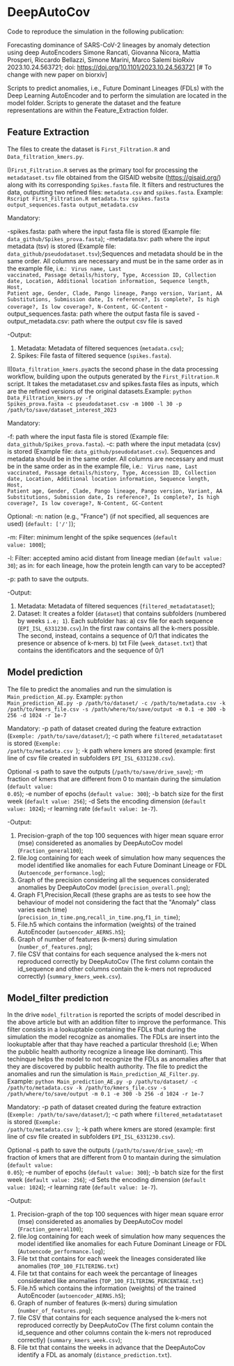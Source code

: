# DeepAutoCov
Code to reproduce the simulation in the following publication:

Forecasting dominance of SARS-CoV-2 lineages by anomaly detection using deep AutoEncoders Simone Rancati, Giovanna Nicora, Mattia Prosperi, Riccardo Bellazzi, Simone Marini, Marco Salemi bioRxiv 2023.10.24.563721; doi: https://doi.org/10.1101/2023.10.24.563721 [# To change with new paper on biorxiv]

Scripts to predict anomalies, i.e., Future Dominant Lineages (FDLs) with the Deep Learning AutoEncoder and to perform the simulation are located in the model folder. Scripts to generate the dataset and the feature representations are within the Feature_Extraction folder.

## Feature Extraction
The files to create the dataset is <code>First_Filtration.R</code> and <code>Data_filtration_kmers.py</code>.

I)<code>First_Filtration.R</code> serves as the primary tool for processing the <code>metadataset.tsv</code> file obtained from the GISAID website (https://gisaid.org/) along with its corresponding <code>Spikes.fasta</code> file. It filters and restructures the data, outputting two refined files: <code>metadata.csv</code> and <code>spikes.fasta</code>. Example: <code>Rscript First_Filtration.R metadata.tsv spikes.fasta output_sequences.fasta output_metadata.csv</code>


Mandatory:


-spikes.fasta: path where the input fasta file is stored (Example file: <code>data_github/Spikes_prova.fasta</code>);
-metadata.tsv: path where the input metadata (tsv) is stored (Example file: <code>data_github/pseudodataset.tsv</code>);Sequences and metadata should be in the same order. All columns are necessary and must be in the same order as in the example file, i.e.: <code> Virus name, Last vaccinated, Passage details/history, Type, Accession ID, Collection date, Location, Additional location information, Sequence length, Host, Patient age, Gender, Clade, Pango lineage, Pango version, Variant, AA Substitutions, Submission date, Is reference?, Is complete?, Is high coverage?, Is low coverage?, N-Content, GC-Content</code>
-output_sequences.fasta: path where the output fasta file is saved
-output_metadata.csv: path where the output csv file is saved


-Output:


1) Metadata: Metadata of filtered sequences (<code>metadata.csv</code>);
2) Spikes: File fasta of filtered sequence (<code>spikes.fasta</code>).



II)<code>Data_filtration_kmers.py</code>acts the second phase in the data processing workflow, building upon the outputs generated by the <code>First_Filtration.R</code> script. It takes the metadataset.csv and spikes.fasta files as inputs, which are the refined versions of the original datasets.Example: <code>python Data_Filtration_kmers.py -f Spikes_prova.fasta -c pseudodataset.csv -m 1000 -l 30 -p /path/to/save/dataset_interest_2023 </code>


Mandatory:

-f: path where the input fasta file is stored (Example file: <code>data_github/Spikes_prova.fasta</code>).
-c: path where the input metadata (csv) is stored (Example file: <code>data_github/pseudodataset.csv</code>). Sequences and metadata should be in the same order. All columns are necessary and must be in the same order as in the example file, i.e.: <code> Virus name, Last vaccinated, Passage details/history, Type, Accession ID, Collection date, Location, Additional location information, Sequence length, Host, Patient age, Gender, Clade, Pango lineage, Pango version, Variant, AA Substitutions, Submission date, Is reference?, Is complete?, Is high coverage?, Is low coverage?, N-Content, GC-Content</code>


Optional:
-n: nation (e.g., "France") (if not specified, all sequences are used) (<code>default: ['/']</code>);

-m: Filter: minimum lenght of the spike sequences (<code>default value: 1000</code>); 

-l: Filter: accepted amino acid distant from lineage median (<code>default value: 30</code>); as in: for each lineage, how the protein length can vary to be accepted?

-p: path to save the outputs.


-Output:
1) Metadata: Metadata of filtered sequences (<code>filtered_metadatataset</code>);
2) Dataset: It creates a folder (<code>dataset</code>) that contains subfolders (numbered by weeks <code>i.e; 1</code>). Each subfolder has:
  a) csv file for each sequence (<code>EPI_ISL_6331230.csv</code>).In the first raw contains all the k-mers possible.    The second, instead, contains a sequence of 0/1 that indicates the presence or absence of k-mers.
  b) txt File (<code>week_dataset.txt</code>) that contains the identificators and the sequence of 0/1

## Model prediction
The file to predict the anomalies and run the simulation is <code>Main_prediction_AE.py</code>. Example:
<code>python Main_prediction_AE.py -p /path/to/dataset/ -c /path/to/metadata.csv -k /path/to/kmers_file.csv -s /path/where/to/save/output -m 0.1 -e 300 -b 256 -d 1024 -r 1e-7 </code>

Mandatory:
-p path of dataset created during the feature extraction (<code>Exemple: /path/to/save/dataset/</code>);
-c path where <code>filtered_metadatataset</code> is stored (<code>Exemple: /path/to/metadata.csv </code>);
-k path where kmers are stored (example: first line of csv file created in subfolders <code>EPI_ISL_6331230.csv</code>).

Optional
-s path to save the outputs (<code>/path/to/save/drive_save</code>);
-m fraction of kmers that are different from 0 to mantain during the simulation (<code>default value: 0.05</code>);
-e number of epochs (<code>default value: 300</code>);
-b batch size for the first week (<code>default value: 256</code>);
-d Sets the encoding dimension (<code>default value: 1024</code>);
-r learning rate (<code>default value: 1e-7</code>).


-Output:
1) Precision-graph of the top 100 sequences with higer mean square error (mse) considereted as anomalies by DeepAutoCov model (<code>Fraction_general100</code>);
2) file.log containing for each week of simulation how many sequences the model identified like anomalies for each Future Dominant Lineage or FDL (<code>Autoencode_performance.log</code>);
3) Graph of the precision considering all the sequences considerated anomalies by DeepAutoCov model (<code>precision_overall.png</code>);
4) Graph F1,Precision,Recall (these graphs are as tests to see how the behaviour of model not considering the fact that the "Anomaly" class varies each time) (<code>precision_in_time.png</code>,<code>recall_in_time.png</code>,<code>f1_in_time</code>); 
5) File.h5 which contains the information (weights) of the trained AutoEncoder (<code>autoencoder_AERNS.h5</code>);
6) Graph of number of features (k-mers) during simulation (<code>number_of_features.png</code>);
7) file CSV that contains for each sequence analysed the k-mers not reproduced correctly by DeepAutoCov (The first column contain the id_sequence and other columns contain the k-mers not reproduced correctly) (<code>summary_kmers_week.csv</code>). 


## Model_filter prediction
In the drive <code>model_filtration</code> is reported the scripts of  model described in the above article but with an addition filter to improve the performance. This filter consists in a  lookuptable containing the FDLs that during the simulation the model recognize as anomalies. The FDLs are insert into the lookuptable after that thay have reached a particular threshold (i.e; When the pubblic health authority recognize a lineage like dominant). This techinque helps the model to not recognize the FDLs as anomalies after that they are discovered by pubblic health authority. 
The file to predict the anomalies and run the simulation is <code>Main_prediction_AE_Filter.py</code>. Example:
<code>python Main_prediction_AE.py -p /path/to/dataset/ -c /path/to/metadata.csv -k /path/to/kmers_file.csv -s /path/where/to/save/output -m 0.1 -e 300 -b 256 -d 1024 -r 1e-7 </code>

Mandatory:
-p path of dataset created during the feature extraction (<code>Exemple: /path/to/save/dataset/</code>);
-c path where <code>filtered_metadatataset</code> is stored (<code>Exemple: /path/to/metadata.csv </code>);
-k path where kmers are stored (example: first line of csv file created in subfolders <code>EPI_ISL_6331230.csv</code>).

Optional
-s path to save the outputs (<code>/path/to/save/drive_save</code>);
-m fraction of kmers that are different from 0 to mantain during the simulation (<code>default value: 0.05</code>);
-e number of epochs (<code>default value: 300</code>);
-b batch size for the first week (<code>default value: 256</code>);
-d Sets the encoding dimension (<code>default value: 1024</code>);
-r learning rate (<code>default value: 1e-7</code>).


-Output:
1) Precision-graph of the top 100 sequences with higer mean square error (mse) considereted as anomalies by DeepAutoCov model (<code>Fraction_general100</code>);
2) file.log containing for each week of simulation how many sequences the model identified like anomalies for each Future Dominant Lineage or FDL (<code>Autoencode_performance.log</code>);
3) File txt that contains for each week the lineages considerated like anomalies (<code>TOP_100_FILTERING.txt</code>)
4) File txt that contains for each week the percantage of lineages considerated like anomalies (<code>TOP_100_FILTERING_PERCENTAGE.txt</code>)
7) File.h5 which contains the information (weights) of the trained AutoEncoder (<code>autoencoder_AERNS.h5</code>);
8) Graph of number of features (k-mers) during simulation (<code>number_of_features.png</code>);
9) file CSV that contains for each sequence analysed the k-mers not reproduced correctly by DeepAutoCov (The first column contain the id_sequence and other columns contain the k-mers not reproduced correctly) (<code>summary_kmers_week.csv</code>);
10) File txt that contains the weeks in advance that the DeepAutoCov identify a FDL as anomaly (<code>distance_prediction.txt</code>).
